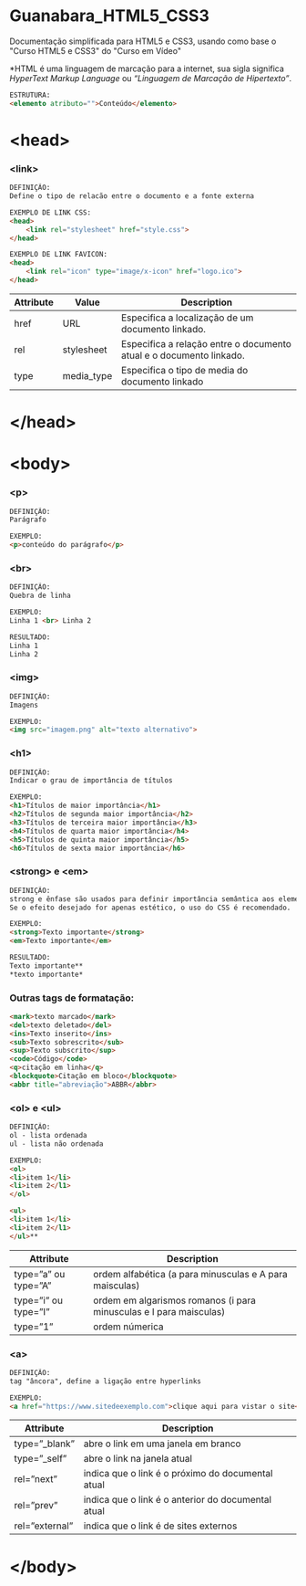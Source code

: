# Guanabara_HTML5_CSS3
 Documentação simplificada para HTML5 e CSS3, usando como base o "Curso HTML5 e CSS3" do "Curso em Vídeo"

*HTML é uma linguagem de marcação para a internet, sua sigla significa *HyperText Markup Language* ou *“Linguagem de Marcação de Hipertexto”*.

```html
ESTRUTURA:
<elemento atributo="">Conteúdo</elemento> 
```

# \<head\> #

### \<link\> ###

```html
DEFINIÇÃO:
Define o tipo de relacão entre o documento e a fonte externa

EXEMPLO DE LINK CSS:
<head>
	<link rel="stylesheet" href="style.css">
</head>

EXEMPLO DE LINK FAVICON:
<head>
	<link rel="icon" type="image/x-icon" href="logo.ico">
</head>
```

| Attribute | Value | Description |
| --- | --- | --- |
| href | URL | Especifica a localização de um documento linkado. |
| rel | stylesheet | Especifica a relação entre o documento atual e o documento linkado. |
| type | media_type | Especifica o tipo de media do documento linkado |

# \</head\> #

# \<body\> #

### \<p\> ###

```html
DEFINIÇÃO:
Parágrafo

EXEMPLO:
<p>conteúdo do parágrafo</p>
```

### \<br\> ###

```html
DEFINIÇÃO:
Quebra de linha

EXEMPLO:
Linha 1 <br> Linha 2

RESULTADO:
Linha 1
Linha 2
```

### \<img\> ###

```html
DEFINIÇÃO:
Imagens

EXEMPLO:
<img src="imagem.png" alt="texto alternativo">
```

### \<h1\> ###

```html
DEFINIÇÃO:
Indicar o grau de importância de títulos

EXEMPLO:
<h1>Títulos de maior importância</h1>
<h2>Títulos de segunda maior importância</h2>
<h3>Títulos de terceira maior importância</h3>
<h4>Títulos de quarta maior importância</h4>
<h5>Títulos de quinta maior importância</h5>
<h6>Títulos de sexta maior importância</h6>

```

### \<strong\> e \<em\> ###

```html
DEFINIÇÃO:
strong e ênfase são usados para definir importância semântica aos elementos.
Se o efeito desejado for apenas estético, o uso do CSS é recomendado.

EXEMPLO:
<strong>Texto importante</strong>
<em>Texto importante</em>

RESULTADO:
Texto importante**
*texto importante*
```

### Outras tags de formatação: ###

```html
<mark>texto marcado</mark>
<del>texto deletado</del>
<ins>Texto inserito</ins>
<sub>Texto sobrescrito</sub>
<sup>Texto subscrito</sup>
<code>Código</code>
<q>citação em linha</q>
<blockquote>Citação em bloco</blockquote>
<abbr title="abreviação">ABBR</abbr>
```

### \<ol\> e \<ul\> ###

```html
DEFINIÇÃO:
ol - lista ordenada
ul - lista não ordenada

EXEMPLO:
<ol>
<li>item 1</li>
<li>item 2</l1>
</ol>

<ul>
<li>item 1</li>
<li>item 2</l1>
</ul>**
```

| Attribute | Description |
| --- | --- |
| type=”a” ou type=”A” | ordem alfabética (a para minusculas e A para maisculas) |
| type=”i” ou type=”I” | ordem em algarismos romanos (i para minusculas e I para maisculas) |
| type=”1” | ordem númerica |

### \<a\> ###

```html
DEFINIÇÃO:
tag "âncora", define a ligação entre hyperlinks

EXEMPLO:
<a href="https://www.sitedeexemplo.com">clique aqui para vistar o site</a>
```

| Attribute | Description |
| --- | --- |
| type=”_blank” | abre o link em uma janela em branco |
| type=”_self” | abre o link na janela atual |
| rel=”next” | indica que o link é o próximo do documental atual |
| rel=”prev” | indica que o link é o anterior do documental atual |
| rel=”external” | indica que o link é de sites externos |

# \</body\> #
